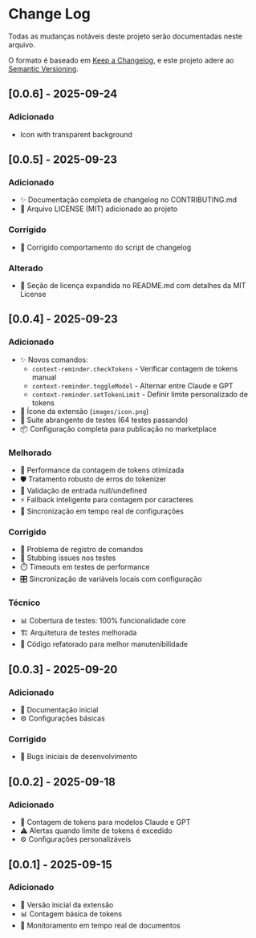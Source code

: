 # Change Log

Todas as mudanças notáveis deste projeto serão documentadas neste arquivo.

O formato é baseado em [Keep a Changelog](https://keepachangelog.com/en/1.0.0/),
e este projeto adere ao [Semantic Versioning](https://semver.org/spec/v2.0.0.html).

## [0.0.6] - 2025-09-24

### Adicionado
- Icon with transparent background

## [0.0.5] - 2025-09-23

### Adicionado
- ✨ Documentação completa de changelog no CONTRIBUTING.md
- 📝 Arquivo LICENSE (MIT) adicionado ao projeto

### Corrigido
- 🐛 Corrigido comportamento do script de changelog

### Alterado
- 📝 Seção de licença expandida no README.md com detalhes da MIT License

## [0.0.4] - 2025-09-23

### Adicionado
- ✨ Novos comandos:
  - `context-reminder.checkTokens` - Verificar contagem de tokens manual
  - `context-reminder.toggleModel` - Alternar entre Claude e GPT
  - `context-reminder.setTokenLimit` - Definir limite personalizado de tokens
- 🎯 Ícone da extensão (`images/icon.png`)
- 🧪 Suite abrangente de testes (64 testes passando)
- 📦 Configuração completa para publicação no marketplace

### Melhorado
- 🚀 Performance da contagem de tokens otimizada
- 🛡️ Tratamento robusto de erros do tokenizer
- 📱 Validação de entrada null/undefined
- ⚡ Fallback inteligente para contagem por caracteres
- 🔄 Sincronização em tempo real de configurações

### Corrigido
- 🐛 Problema de registro de comandos
- 🔧 Stubbing issues nos testes
- ⏱️ Timeouts em testes de performance
- 🎛️ Sincronização de variáveis locais com configuração

### Técnico
- 📊 Cobertura de testes: 100% funcionalidade core
- 🏗️ Arquitetura de testes melhorada
- 🧹 Código refatorado para melhor manutenibilidade

## [0.0.3] - 2025-09-20

### Adicionado
- 📝 Documentação inicial
- ⚙️ Configurações básicas

### Corrigido
- 🐛 Bugs iniciais de desenvolvimento

## [0.0.2] - 2025-09-18

### Adicionado
- 🎯 Contagem de tokens para modelos Claude e GPT
- ⚠️ Alertas quando limite de tokens é excedido
- ⚙️ Configurações personalizáveis

## [0.0.1] - 2025-09-15

### Adicionado
- 🚀 Versão inicial da extensão
- 📊 Contagem básica de tokens
- 🔄 Monitoramento em tempo real de documentos